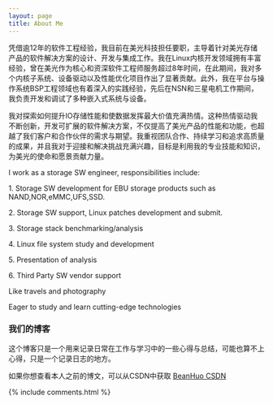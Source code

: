 ```yaml
---
layout: page
title: About Me
---
```


       
凭借逾12年的软件工程经验，我目前在美光科技担任要职，主导着针对美光存储产品的软件解决方案的设计、开发与集成工作。我在Linux内核开发领域拥有丰富经验，曾在美光作为核心和资深软件工程师服务超过8年时间，在此期间，我对多个内核子系统、设备驱动以及性能优化项目作出了显著贡献。此外，我在平台与操作系统BSP工程领域也有着深入的实践经验，先后在NSN和三星电机工作期间，我负责开发和调试了多种嵌入式系统与设备。

我对探索如何提升IO存储性能和使数据发挥最大价值充满热情。这种热情驱动我不断创新，开发可扩展的软件解决方案，不仅提高了美光产品的性能和功能，也超越了我们客户和合作伙伴的需求与期望。我重视团队合作、持续学习和追求高质量的成果，并且我对于迎接和解决挑战充满兴趣，目标是利用我的专业技能和知识，为美光的使命和愿景贡献力量。

I work as a storage SW engineer, responsibilities include:
<p>
1. Storage SW development for EBU storage products such as NAND,NOR,eMMC,UFS,SSD.
<p>
2. Storage SW support, Linux patches development and submit.
<p>
3. Storage stack benchmarking/analysis
<p>
4. Linux file system study and development
<p>
5. Presentation of analysis
<p>
6. Third Party SW vendor support
<p>
<p>
Like travels and photography
<p>
Eager to study and learn cutting-edge technologies

<p>

<h3> 我们的博客 </h3>  

<p>

这个博客只是一个用来记录日常在工作与学习中的一些心得与总结，可能也算不上心得，只是一个记录日志的地方。

<p>

如果你想查看本人之前的博文，可以从CSDN中获取
<a href="http://blog.csdn.net/jackyard"> BeanHuo CSDN </a>
<p>



{% include comments.html %}

